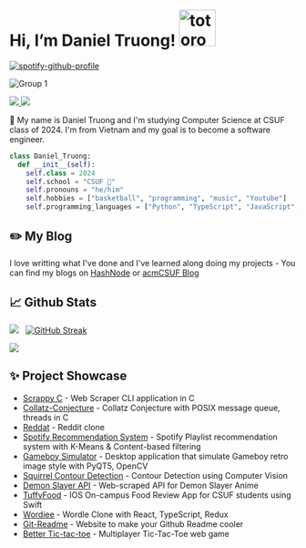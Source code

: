 # Hi, I’m Daniel Truong!   <img src="https://emoji.gg/assets/emoji/9085-totoro.png" width="64px" height="64px" alt="totoro">
[![spotify-github-profile](https://spotify-github-profile.vercel.app/api/view?uid=31tsszeyy7cbfka7lhcaxpgw3a4u&cover_image=true&theme=novatorem&bar_color=74a7fe&bar_color_cover=false)](https://github.com/kittinan/spotify-github-profile)

![Group 1](https://user-images.githubusercontent.com/58461444/206890835-73790b59-6e7c-445b-ae82-ce2c7eaa07d0.png)


<a href=https://www.linkedin.com/in/truong-duy-1122001/> <img src="https://img.shields.io/badge/-LinkedIn-0e76a8?style=plastic&logo=linkedIn"> </a> <img src="https://komarev.com/ghpvc/?username=anhduy1202&color=blue">


👨 My name is Daniel Truong and I'm studying Computer Science at CSUF class of 2024. I'm from Vietnam and my goal is to become a software engineer.

```python
class Daniel_Truong:
  def __init__(self):
    self.class = 2024
    self.school = "CSUF 🐘"
    self.pronouns = "he/him"
    self.hobbies = ["basketball", "programming", "music", "Youtube"]
    self.programming_languages = ["Python", "TypeScript", "JavaScript", "Swift"]
```

## ✏️ My Blog

I love writting what I've done and I've learned along doing my projects - You can find my blogs on [HashNode](https://danieltruong.hashnode.dev) or [acmCSUF Blog](https://acmcsuf.com/blog)


## 📈 Github Stats


<img src="https://github-readme-stats.vercel.app/api?username=anhduy1202&theme=tokyonight&show_icons=true&count_private=true"> &nbsp; [![GitHub Streak](http://github-readme-streak-stats.herokuapp.com?user=anhduy1202&theme=tokyonight&date_format=M%20j%5B%2C%20Y%5D)](https://git.io/streak-stats)


<img src="https://github-readme-stats.vercel.app/api/top-langs/?username=anhduy1202&theme=tokyonight&layout=compact&langs_count=6">

## ✨ Project Showcase
* [Scrappy C](https://github.com/anhduy1202/Scrappy-C) - Web Scraper CLI application in C
* [Collatz-Conjecture](https://github.com/anhduy1202/Collatz-Conjecture) - Collatz Conjecture with POSIX message queue, threads in C
* [Reddat](https://github.com/anhduy1202/Not-Reddit) - Reddit clone
* [Spotify Recommendation System](https://github.com/anhduy1202/Spotify-Recommendation-Systems) - Spotify Playlist recommendation system with K-Means & Content-based filtering
* [Gameboy Simulator](https://github.com/anhduy1202/gameboySimulator) - Desktop application that simulate Gameboy retro image style with PyQT5, OpenCV
* [Squirrel Contour Detection](https://github.com/anhduy1202/SquirrelContourDetection) - Contour Detection using Computer Vision
* [Demon Slayer API](https://github.com/anhduy1202/demon-slayer-api) - Web-scraped API for Demon Slayer Anime
* [TuffyFood](https://github.com/anhduy1202/TuffyFood) - IOS On-campus Food Review App for CSUF students using Swift
* [Wordiee](https://github.com/anhduy1202/wordiee) - Wordle Clone with React, TypeScript, Redux
* [Git-Readme](https://github.com/anhduy1202/Git-Readme) - Website to make your Github Readme cooler
* [Better Tic-tac-toe](https://github.com/anhduy1202/better-tic-tac-toe-client) - Multiplayer Tic-Tac-Toe web game

<!---
anhduy1202/anhduy1202 is a ✨ special ✨ repository because its `README.md` (this file) appears on your GitHub profile.
You can click the Preview link to take a look at your changes.
--->
